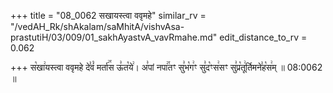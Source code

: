 +++
title = "08_0062 सखायस्त्वा ववृमहे"
similar_rv = "/vedAH_Rk/shAkalam/saMhitA/vishvAsa-prastutiH/03/009/01_sakhAyastvA_vavRmahe.md"
edit_distance_to_rv = 0.062

+++
स꣡खा꣢यस्त्वा ववृमहे दे꣣वं꣡ मर्ता꣢꣯स ऊ꣣त꣡ये꣢। अ꣣पां नपा꣢꣯तꣳ सु꣣भ꣡ग꣢ꣳ सु꣣द꣡ꣳस꣢सꣳ सु꣣प्र꣡तू꣢र्तिमने꣣ह꣡स꣢म् ॥ 08:0062 ॥

<div class="js_include " url="/vedAH_Rk/shAkalam/saMhitA/vishvAsa-prastutiH/03/009/01_sakhAyastvA_vavRmahe.md"  newLevelForH1="2" title="विश्वास-शाकल-प्रस्तुतिः"  > </div>